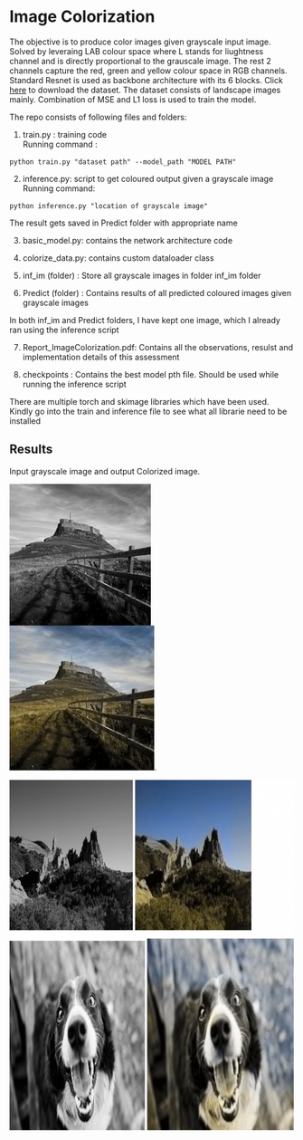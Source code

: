 # Image Colorization
The objective is to produce color images given grayscale input image. Solved by leveraing LAB colour space where L stands for liughtness channel and is directly 
proportional to the grauscale image. The rest 2 channels capture the red, green and yellow colour space in RGB channels. Standard Resnet is used as backbone architecture with its 6 blocks. Click [here](https://drive.google.com/drive/folders/1-EGdCesb0TefanxsUV5nynZXXNHs14JN?usp=sharing) to download the dataset. The dataset consists of landscape images mainly. Combination of MSE and L1 loss is used to train the model.
  

The repo consists of following files and folders:    
1) train.py : training code    
Running command : 
```
python train.py "dataset path" --model_path "MODEL PATH"  
```

2) inference.py: script to get coloured output given a grayscale image     
Running command: 
```
python inference.py "location of grayscale image"  
```
The result gets saved in Predict folder with appropriate name

3) basic_model.py: contains the network architecture code    
 
4) colorize_data.py: contains custom dataloader class     

5) inf_im (folder) : Store all grayscale images in folder inf_im folder  

6) Predict (folder) : Contains results of all predicted coloured images given grayscale images    

In both inf_im and Predict folders, I have kept one image, which I already ran using the inference script  

7) Report_ImageColorization.pdf: Contains all the observations, resulst and implementation details of this assessment    

8) checkpoints : Contains the best model pth file. Should be used while running the inference script   

There are multiple torch and skimage libraries which have been used. Kindly go into the train and inference file to see what all librarie need to be installed

## Results 
Input grayscale image and output Colorized image. 

<a href="url"><img src="https://github.com/parth-shettiwar/Image-Colorization/blob/main/inf_im/725.jpg" align="left" height="250" width="250" ></a>
![.](https://github.com/parth-shettiwar/Image-Colorization/blob/main/Predict/Coloured725.jpg). 

<a href="url"><img src="https://github.com/parth-shettiwar/Image-Colorization/blob/main/Predict/results.png" align="left" height="620" width="620" ></a>


